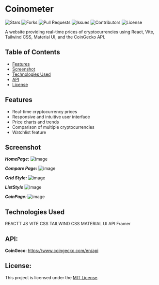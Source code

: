 # Coinometer

![Stars](https://img.shields.io/github/stars/MrSingh0/Coinometer?style=social)
![Forks](https://img.shields.io/github/forks/MrSingh0/Coinometer?style=social)
![Pull Requests](https://img.shields.io/github/issues-pr/MrSingh0/Coinometer)
![Issues](https://img.shields.io/github/issues/MrSingh0/Coinometer)
![Contributors](https://img.shields.io/github/contributors/MrSingh0/Coinometer)
![License](https://img.shields.io/github/license/MrSingh0/Coinometer)

A website providing real-time prices of cryptocurrencies using React, Vite, Tailwind CSS, Material UI, and the CoinGecko API.

## Table of Contents

- [Features](#features)
- [Screenshot](#screenshot)
- [Technologies Used](#technologies-used)
- [API](#api)
- [License](#license)

## Features

- Real-time cryptocurrency prices
- Responsive and intuitive user interface
- Price charts and trends
- Comparison of multiple cryptocurrencies
- Watchlist feature

## Screenshot
<b><i>HomePage:</i></b>
![image](https://github.com/user-attachments/assets/56450260-31f4-4713-b6dd-051a38a0b3cb)

<b><i>Compare Page:</i></b>
![image](https://github.com/user-attachments/assets/3b70c936-6087-4c9e-9ff4-a13a9becbdf0)

<b><i>Grid Style:</i></b>
![image](https://github.com/user-attachments/assets/bf2a9e58-f130-4ceb-9631-7f27655ccd53)

<b><i>ListStyle</i></b>
![image](https://github.com/user-attachments/assets/aec56997-d0fb-4b6a-bab8-f4362a0b63fa)

<b><i>CoinPage: </i></b>
![image](https://github.com/user-attachments/assets/0c6f3e59-9921-4be8-ab16-ef3dc9c38467)


## Technologies Used
REACTT JS
VITE
CSS
TAILWIND CSS
MATERIAL UI
API
Framer

## API: 
<b>CoinGeco</b>: https://www.coingecko.com/en/api

## License:
This project is licensed under the [MIT License](./LICENSE).





